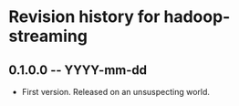 # Revision history for hadoop-streaming

## 0.1.0.0 -- YYYY-mm-dd

* First version. Released on an unsuspecting world.
